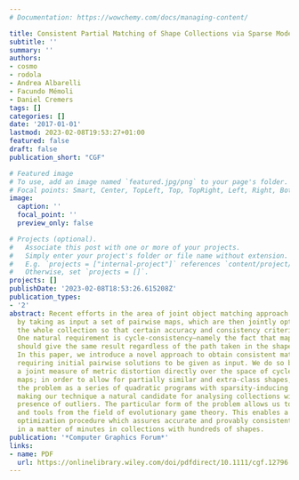 ```yaml
---
# Documentation: https://wowchemy.com/docs/managing-content/

title: Consistent Partial Matching of Shape Collections via Sparse Modeling
subtitle: ''
summary: ''
authors:
- cosmo
- rodola
- Andrea Albarelli
- Facundo Mémoli
- Daniel Cremers
tags: []
categories: []
date: '2017-01-01'
lastmod: 2023-02-08T19:53:27+01:00
featured: false
draft: false
publication_short: "CGF"

# Featured image
# To use, add an image named `featured.jpg/png` to your page's folder.
# Focal points: Smart, Center, TopLeft, Top, TopRight, Left, Right, BottomLeft, Bottom, BottomRight.
image:
  caption: ''
  focal_point: ''
  preview_only: false

# Projects (optional).
#   Associate this post with one or more of your projects.
#   Simply enter your project's folder or file name without extension.
#   E.g. `projects = ["internal-project"]` references `content/project/deep-learning/index.md`.
#   Otherwise, set `projects = []`.
projects: []
publishDate: '2023-02-08T18:53:26.615208Z'
publication_types:
- '2'
abstract: Recent efforts in the area of joint object matching approach the problem
  by taking as input a set of pairwise maps, which are then jointly optimized across
  the whole collection so that certain accuracy and consistency criteria are satisfied.
  One natural requirement is cycle-consistency—namely the fact that map composition
  should give the same result regardless of the path taken in the shape collection.
  In this paper, we introduce a novel approach to obtain consistent matches without
  requiring initial pairwise solutions to be given as input. We do so by optimizing
  a joint measure of metric distortion directly over the space of cycle-consistent
  maps; in order to allow for partially similar and extra-class shapes, we formulate
  the problem as a series of quadratic programs with sparsity-inducing constraints,
  making our technique a natural candidate for analysing collections with a large
  presence of outliers. The particular form of the problem allows us to leverage results
  and tools from the field of evolutionary game theory. This enables a highly efficient
  optimization procedure which assures accurate and provably consistent solutions
  in a matter of minutes in collections with hundreds of shapes.
publication: '*Computer Graphics Forum*'
links:
- name: PDF
  url: https://onlinelibrary.wiley.com/doi/pdfdirect/10.1111/cgf.12796
---
```

